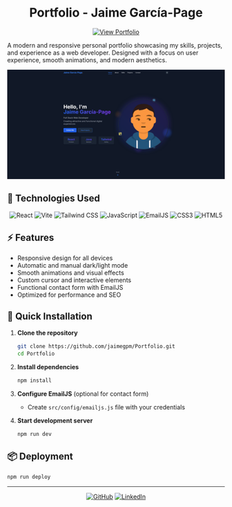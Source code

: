 <div align="center">

# Portfolio - Jaime García-Page

[![View Portfolio](https://img.shields.io/badge/View%20Portfolio-2563EB?style=for-the-badge&logo=github&logoColor=white)](https://jaimegpm.github.io/Portfolio/)

</div>

A modern and responsive personal portfolio showcasing my skills, projects, and experience as a web developer. Designed with a focus on user experience, smooth animations, and modern aesthetics.

![Portfolio Preview](public/images/portfolio-preview.png)

## 🚀 Technologies Used

<div align="center">
  
![React](https://img.shields.io/badge/React-61DAFB?style=for-the-badge&logo=react&logoColor=black)
![Vite](https://img.shields.io/badge/Vite-646CFF?style=for-the-badge&logo=vite&logoColor=white)
![Tailwind CSS](https://img.shields.io/badge/Tailwind_CSS-38B2AC?style=for-the-badge&logo=tailwind-css&logoColor=white)
![JavaScript](https://img.shields.io/badge/JavaScript-F7DF1E?style=for-the-badge&logo=javascript&logoColor=black)
![EmailJS](https://img.shields.io/badge/EmailJS-2563EB?style=for-the-badge&logo=gmail&logoColor=white)
![CSS3](https://img.shields.io/badge/CSS3-1572B6?style=for-the-badge&logo=css3&logoColor=white)
![HTML5](https://img.shields.io/badge/HTML5-E34F26?style=for-the-badge&logo=html5&logoColor=white)

</div>

## ⚡ Features

- Responsive design for all devices
- Automatic and manual dark/light mode
- Smooth animations and visual effects
- Custom cursor and interactive elements
- Functional contact form with EmailJS
- Optimized for performance and SEO

## 🔧 Quick Installation

1. **Clone the repository**
   ```bash
   git clone https://github.com/jaimegpm/Portfolio.git
   cd Portfolio
   ```

2. **Install dependencies**
   ```bash
   npm install
   ```

3. **Configure EmailJS** (optional for contact form)
   - Create `src/config/emailjs.js` file with your credentials

4. **Start development server**
   ```bash
   npm run dev
   ```

## 📦 Deployment

```bash
npm run deploy
```
---
<div align="center">
  
[![GitHub](https://img.shields.io/badge/GitHub-jaimegpm-181717?style=for-the-badge&logo=github&logoColor=white)](https://github.com/jaimegpm)
[![LinkedIn](https://img.shields.io/badge/LinkedIn-Jaime_García--Page-0A66C2?style=for-the-badge&logo=linkedin&logoColor=white)](https://www.linkedin.com/in/jaime-garc%C3%ADa-page-marchante-a9a9a9246/)

</div>
